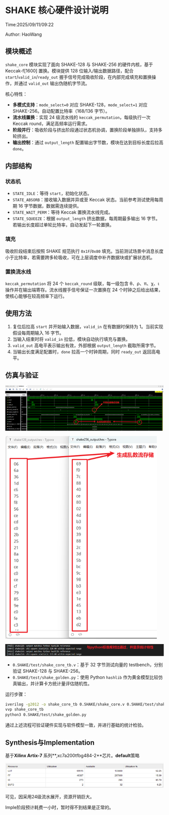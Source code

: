 # SHAKE 核心硬件设计说明

Time:2025/09/11/09:22

Author: HaoWang 

## 模块概述

`shake_core` 模块实现了面向 SHAKE-128 与 SHAKE-256 的硬件内核，基于 Keccak-f[1600] 置换。模块提供 128 位输入/输出数据路径，配合 `start`/`valid_in`/`ready_out` 握手信号完成吸收阶段，在内部完成填充和置换操作，并通过 `valid_out` 输出伪随机字节流。

核心特性：

- **多模式支持**：`mode_select=0` 对应 SHAKE-128，`mode_select=1` 对应 SHAKE-256。自动配置比特率（168/136 字节）。
- **流水线置换**：实现 24 级流水线的 `keccak_permutation`，每级执行一次 Keccak round，满足高频率运行需求。
- **阶段并行**：吸收阶段与挤出阶段通过状态机协调，置换阶段单独排队，支持多轮挤出。
- **输出控制**：通过 `output_length` 配置输出字节数，模块在达到目标长度后拉高 `done`。

## 内部结构

### 状态机

- `STATE_IDLE`：等待 `start`，初始化状态。
- `STATE_ABSORB`：接收输入数据并异或至 Keccak 状态。当前参考测试使用每周期 16 字节数据，数据需连续提供。
- `STATE_WAIT_PERM`：等待 Keccak 置换流水线完成。
- `STATE_SQUEEZE`：根据 `output_length` 挤出数据，每周期最多输出 16 字节。若输出长度超过单轮比特率，自动发起下一轮置换。

### 填充

吸收阶段结束后按照 SHAKE 规范执行 `0x1F`/`0x80` 填充。当前测试场景中消息长度小于比特率，若需要跨多轮吸收，可在上层调度中补齐数据块或扩展状态机。

### 置换流水线

`keccak_permutation` 将 24 个 `keccak_round` 级联，每一级包含 θ、ρ、π、χ、ι 操作并在输出端寄存。流水线握手信号保证一次置换在 24 个时钟之后给出结果，使核心能够在较高频率下运行。

## 使用方法

1. 复位后拉高 `start` 并开始输入数据，`valid_in` 在有数据时保持为 1。当前实现假设每周期输入 16 字节。
2. 当输入结束时将 `valid_in` 拉低，模块自动执行填充与置换。
3. `valid_out` 高电平表示输出有效，外部根据 `output_length` 截取所需字节。
4. 当输出长度满足配置时，`done` 拉高一个时钟周期，同时 `ready_out` 返回高电平。

## 仿真与验证

![Vivado_Simultaion](markdown-img/代码说明.assets/Vivado_Simultaion.png)

<img src="markdown-img/代码说明.assets/hexfigs.png" alt="hexfigs" style="zoom:80%;" />

![pythonverify](markdown-img/代码说明.assets/pythonverify.png)

- `0.SHAKE/test/shake_core_tb.v`：基于 32 字节测试向量的 testbench，分别验证 SHAKE-128 与 SHAKE-256。
- `0.SHAKE/test/shake_golden.py`：使用 Python `hashlib` 作为黄金模型比较仿真输出，并计算卡方统计量评估随机性。

运行步骤：

```bash
iverilog -g2012 -o shake_core_tb 0.SHAKE/shake_core.v 0.SHAKE/test/shake_core_tb.v
vvp shake_core_tb
python3 0.SHAKE/test/shake_golden.py
```

通过上述流程可验证硬件实现与软件模型一致，并进行基础的统计检验。

## Synthesis与Implementation

基于**Xilinx Artix-7** 系列**,xc7a200tfbg484-2**芯片。**default**策略

![synthesis](markdown-img/代码说明.assets/synthesis.png)

可见，因采用24级流水展开，资源开销巨大。

Imple阶段预计耗费一小时，暂时得不到结果是正常的。
